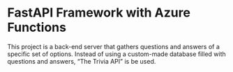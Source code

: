 # FastAPI Framework with Azure Functions
This project is a back-end server that gathers questions and answers of a specific set of options. Instead of using a custom-made database filled with questions and answers, “The Trivia API” is be used. 
